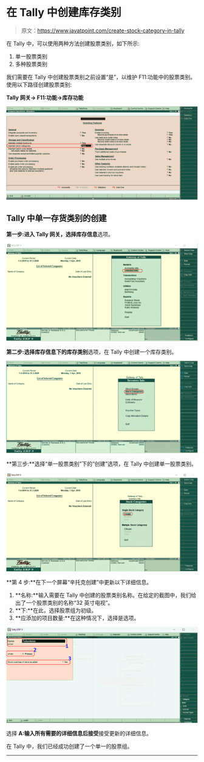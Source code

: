 # 在 Tally 中创建库存类别

> 原文：<https://www.javatpoint.com/create-stock-category-in-tally>

在 Tally 中，可以使用两种方法创建股票类别，如下所示:

1.  单一股票类别
2.  多种股票类别

我们需要在 Tally 中创建股票类别之前设置“是”，以维护 F11:功能中的股票类别。使用以下路径创建股票类别:

**Tally 网关→ F11:功能→库存功能**

![Create Stock Category in Tally](img/5cd6e87ccc4062cb6678f52baf60d9d5.png)

## Tally 中单一存货类别的创建

**第一步:**进入 Tally 网关，选择**库存信息**选项。

![Create Stock Category in Tally](img/af19ff9770ae1f9c0cc728beae334aa4.png)

**第二步:**选择库存信息下的**库存类别**选项，在 Tally 中创建一个库存类别。

![Create Stock Category in Tally](img/04b5e464116d23803aed2b8683554558.png)

**第三步:**选择“单一股票类别”下的“创建”选项，在 Tally 中创建单一股票类别。

![Create Stock Category in Tally](img/fe73ef39ad678bc9ab92e2591544e2fe.png)

**第 4 步:**在下一个屏幕“辛托克创建”中更新以下详细信息。

1.  **名称:**输入需要在 Tally 中创建的股票类别名称。在给定的截图中，我们给出了一个股票类别的名称“32 英寸电视”。
2.  **下:**在此，选择股票组为初级。
3.  **应添加的项目数量:**在这种情况下，选择是选项。

![Create Stock Category in Tally](img/f862cc1387867bd742f9acb508ac0f16.png)

选择 **A:输入所有需要的详细信息后接受**接受更新的详细信息。

在 Tally 中，我们已经成功创建了一个单一的股票组。

* * *